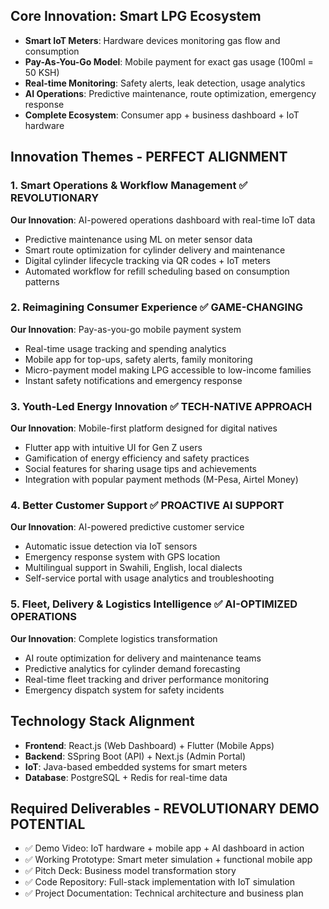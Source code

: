 

## Core Innovation: Smart LPG Ecosystem
- **Smart IoT Meters**: Hardware devices monitoring gas flow and consumption
- **Pay-As-You-Go Model**: Mobile payment for exact gas usage (100ml = 50 KSH)
- **Real-time Monitoring**: Safety alerts, leak detection, usage analytics
- **AI Operations**: Predictive maintenance, route optimization, emergency response
- **Complete Ecosystem**: Consumer app + business dashboard + IoT hardware

## Innovation Themes - PERFECT ALIGNMENT

### 1. Smart Operations & Workflow Management ✅ REVOLUTIONARY
**Our Innovation**: AI-powered operations dashboard with real-time IoT data
- Predictive maintenance using ML on meter sensor data
- Smart route optimization for cylinder delivery and maintenance
- Digital cylinder lifecycle tracking via QR codes + IoT meters
- Automated workflow for refill scheduling based on consumption patterns

### 2. Reimagining Consumer Experience ✅ GAME-CHANGING
**Our Innovation**: Pay-as-you-go mobile payment system
- Real-time usage tracking and spending analytics
- Mobile app for top-ups, safety alerts, family monitoring
- Micro-payment model making LPG accessible to low-income families
- Instant safety notifications and emergency response

### 3. Youth-Led Energy Innovation ✅ TECH-NATIVE APPROACH
**Our Innovation**: Mobile-first platform designed for digital natives
- Flutter app with intuitive UI for Gen Z users
- Gamification of energy efficiency and safety practices
- Social features for sharing usage tips and achievements
- Integration with popular payment methods (M-Pesa, Airtel Money)

### 4. Better Customer Support ✅ PROACTIVE AI SUPPORT
**Our Innovation**: AI-powered predictive customer service
- Automatic issue detection via IoT sensors
- Emergency response system with GPS location
- Multilingual support in Swahili, English, local dialects
- Self-service portal with usage analytics and troubleshooting

### 5. Fleet, Delivery & Logistics Intelligence ✅ AI-OPTIMIZED OPERATIONS
**Our Innovation**: Complete logistics transformation
- AI route optimization for delivery and maintenance teams
- Predictive analytics for cylinder demand forecasting
- Real-time fleet tracking and driver performance monitoring
- Emergency dispatch system for safety incidents

## Technology Stack Alignment
- **Frontend**: React.js (Web Dashboard) + Flutter (Mobile Apps)
- **Backend**: SSpring Boot (API) + Next.js (Admin Portal)
- **IoT**: Java-based embedded systems for smart meters
- **Database**: PostgreSQL + Redis for real-time data

## Required Deliverables - REVOLUTIONARY DEMO POTENTIAL
- ✅ Demo Video: IoT hardware + mobile app + AI dashboard in action
- ✅ Working Prototype: Smart meter simulation + functional mobile app
- ✅ Pitch Deck: Business model transformation story
- ✅ Code Repository: Full-stack implementation with IoT simulation
- ✅ Project Documentation: Technical architecture and business plan